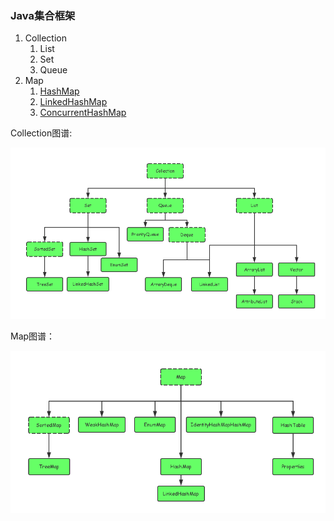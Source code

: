 ### Java集合框架

1. Collection
    1. List
    2. Set
    3. Queue
2. Map
    1. [HashMap](HashMap/HashMap.md)
    2. [LinkedHashMap](Map/LinkedHashMap.md)
    3. [ConcurrentHashMap](Map/ConcurrentHashMap.md)


Collection图谱:

![Collection图谱](img/CollectionHierarchy.png)

Map图谱：

![Map图谱](img/MapHierarchy.png)